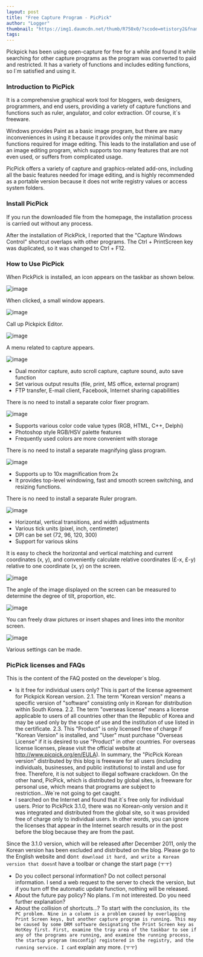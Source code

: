 ```yaml
---
layout: post
title: "Free Capture Program - PicPick"
author: "Logger"
thumbnail: "https://img1.daumcdn.net/thumb/R750x0/?scode=mtistory2&fname=https%3A%2F%2Ft1.daumcdn.net%2Fcfile%2Ftistory%2F2340C844555F95B834"
tags: 
---
```



Pickpick has been using open-capture for free for a while and found it while searching for other capture programs as the program was converted to paid and restricted. It has a variety of functions and includes editing functions, so I`m satisfied and using it.

### Introduction to PicPick

It is a comprehensive graphical work tool for bloggers, web designers, programmers, and end users, providing a variety of capture functions and functions such as ruler, angulator, and color extraction. Of course, it`s freeware.

Windows provides Paint as a basic image program, but there are many inconveniences in using it because it provides only the minimal basic functions required for image editing. This leads to the installation and use of an image editing program, which supports too many features that are not even used, or suffers from complicated usage.

PicPick offers a variety of capture and graphics-related add-ons, including all the basic features needed for image editing, and is highly recommended as a portable version because it does not write registry values or access system folders.

### Install PicPick

If you run the downloaded file from the homepage, the installation process is carried out without any process.

After the installation of PickPick, I reported that the "Capture Windows Control" shortcut overlaps with other programs. The Ctrl + PrintScreen key was duplicated, so it was changed to Ctrl + F12.

### How to Use PicPick

When PickPick is installed, an icon appears on the taskbar as shown below.

![image](https://t1.daumcdn.net/cfile/tistory/271C0F36555F9BA603)

When clicked, a small window appears.

![image](https://t1.daumcdn.net/cfile/tistory/21666E4D555F9DA30E)

Call up Pickpick Editor.

![image](https://t1.daumcdn.net/cfile/tistory/2340C844555F95B834)

A menu related to capture appears.

![image](https://t1.daumcdn.net/cfile/tistory/246CC14F555FAC5D29)

- Dual monitor capture, auto scroll capture, capture sound, auto save function
- Set various output results (file, print, MS office, external program)
- FTP transfer, E-mail client, Facebook, Internet sharing capabilities

There is no need to install a separate color fixer program.

![image](https://t1.daumcdn.net/cfile/tistory/21202F49555FA98927)

- Supports various color code value types (RGB, HTML, C++, Delphi)
- Photoshop style RGB/HSV palette features
- Frequently used colors are more convenient with storage

There is no need to install a separate magnifying glass program.

![image](https://t1.daumcdn.net/cfile/tistory/2441143D555FAA3120)

- Supports up to 10x magnification from 2x
- It provides top-level windowing, fast and smooth screen switching, and resizing functions.

There is no need to install a separate Ruler program.

![image](https://t1.daumcdn.net/cfile/tistory/216D744A555FADDD32)

- Horizontal, vertical transitions, and width adjustments
- Various tick units (pixel, inch, centimeter)
- DPI can be set (72, 96, 120, 300)
- Support for various skins

It is easy to check the horizontal and vertical matching and current coordinates (x, y), and conveniently calculate relative coordinates (£-x, £-y) relative to one coordinate (x, y) on the screen.

![image](https://t1.daumcdn.net/cfile/tistory/2273964B555FAE5432)

The angle of the image displayed on the screen can be measured to determine the degree of tilt, proportion, etc.

![image](https://t1.daumcdn.net/cfile/tistory/2307D350555FAE9326)

You can freely draw pictures or insert shapes and lines into the monitor screen.

![image](https://t1.daumcdn.net/cfile/tistory/2101F84C555FAED72C)

Various settings can be made.

### PicPick licenses and FAQs

This is the content of the FAQ posted on the developer`s blog.

- Is it free for individual users only?
This is part of the license agreement for Pickpick Korean version.
2.1. The term "Korean version" means a specific version of "software" consisting only in Korean for distribution within South Korea.
2.2. The term "overseas license" means a license applicable to users of all countries other than the Republic of Korea and may be used only by the scope of use and the institution of use listed in the certificate.
2.3. This "Product" is only licensed free of charge if "Korean Version" is installed, and "User" must purchase "Overseas License" if it is desired to use "Product" in other countries. For overseas license licenses, please visit the official website at http://www.picpick.org/en/EULA).
In summary, the "PicPick Korean version" distributed by this blog is freeware for all users (including individuals, businesses, and public institutions) to install and use for free. Therefore, it is not subject to illegal software crackdown. On the other hand, PicPick, which is distributed by global sites, is freeware for personal use, which means that programs are subject to restriction...We`re not going to get caught.
- I searched on the Internet and found that it`s free only for individual users.
Prior to PickPick 3.1.0, there was no Korean-only version and it was integrated and distributed from the global site, so it was provided free of charge only to individual users. In other words, you can ignore the licenses that appear in the Internet search results or in the post before the blog because they are from the past.

Since the 3.1.0 version, which will be released after December 2011, only the Korean version has been excluded and distributed on the blog. Please go to the English website and don`t download it hard, and write a Korean version that doesn`t have a toolbar or change the start page (ㅜㅜ)
- Do you collect personal information?
Do not collect personal information. I send a web request to the server to check the version, but if you turn off the automatic update function, nothing will be released.
- About the future pay policy?
No plans. I`m not interested. Do you need further explanation?
- About the collision of shortcuts...?
To start with the conclusion, it`s the PC problem. Nine in a column is a problem caused by overlapping Print Screen keys, but another capture program is running. This may be caused by some DRM software designating the Print Screen key as HotKey first. First, examine the tray area of the taskbar to see if any of the programs are running, and examine the running process, the startup program (msconfig) registered in the registry, and the running service. I can`t explain any more. (ㅜㅜ)